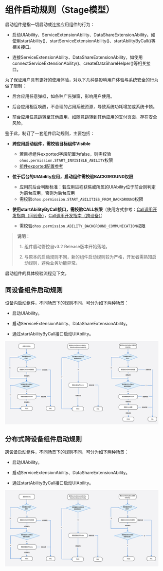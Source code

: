 # 组件启动规则（Stage模型）


启动组件是指一切启动或连接应用组件的行为：


- 启动UIAbility、ServiceExtensionAbility、DataShareExtensionAbility，如使用startAbility()、startServiceExtensionAbility()、startAbilityByCall()等相关接口。

- 连接ServiceExtensionAbility、DataShareExtensionAbility，如使用connectServiceExtensionAbility()、createDataShareHelper()等相关接口。


为了保证用户具有更好的使用体验，对以下几种易影响用户体验与系统安全的行为做了限制：


- 后台应用任意弹框，如各种广告弹窗，影响用户使用。

- 后台应用相互唤醒，不合理的占用系统资源，导致系统功耗增加或系统卡顿。

- 前台应用任意跳转至其他应用，如随意跳转到其他应用的支付页面，存在安全风险。


鉴于此，制订了一套组件启动规则，主要包括：


- **跨应用启动组件，需校验目标组件Visible**
  - 若目标组件exported字段配置为false，则需校验`ohos.permission.START_INVISIBLE_ABILITY`权限
  - [组件exported配置参考](../quick-start/module-configuration-file.md#abilities标签)

- **位于后台的UIAbility应用，启动组件需校验BACKGROUND权限**
  - 应用前后台判断标准：若应用进程获焦或所属的UIAbility位于前台则判定为前台应用，否则为后台应用
  - 需校验`ohos.permission.START_ABILITIES_FROM_BACKGROUND`权限

- **使用startAbilityByCall接口，需校验CALL权限**（使用方式参考：[Call调用开发指南（同设备）](uiability-intra-device-interaction.md#通过call调用实现uiability交互仅对系统应用开放)，[Call调用开发指南（跨设备）](hop-multi-device-collaboration.md#通过跨设备call调用实现多端协同)）
  - 需校验`ohos.permission.ABILITY_BACKGROUND_COMMUNICATION`权限


> **说明：**
> 1. 组件启动管控自v3.2 Release版本开始落地。
> 
> 2. 与原本的启动规则不同，新的组件启动规则较为严格，开发者需熟知启动规则，避免业务功能异常。

启动组件的具体校验流程见下文。


## 同设备组件启动规则

  设备内启动组件，不同场景下的规则不同，可分为如下两种场景：

- 启动UIAbility。

- 启动ServiceExtensionAbility、DataShareExtensionAbility。

- 通过startAbilityByCall接口启动UIAbility。

![startup-rule](figures/component-startup-inner-stage.png)


## 分布式跨设备组件启动规则

  跨设备启动组件，不同场景下的规则不同，可分为如下两种场景：

- 启动UIAbility。

- 启动ServiceExtensionAbility、DataShareExtensionAbility。

- 通过startAbilityByCall接口启动UIAbility。

![component-startup-rules](figures/component-startup-inter-stage.png)
